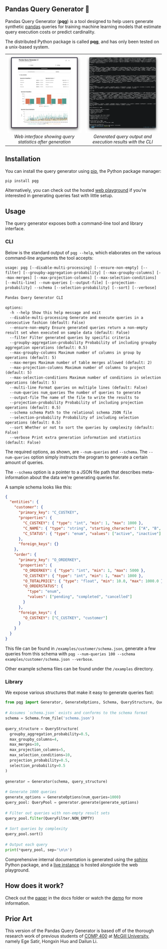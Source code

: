## Pandas Query Generator 🐼

Pandas Query Generator (**pqg**) is a tool designed to help users generate
synthetic [pandas](https://pandas.pydata.org/) queries for training machine
learning models that estimate query execution costs or predict cardinality.

The distributed Python package is called **pqg**, and has only been tested on a
unix-based system.

<table>
  <tr align="center">
    <td width="50%">
      <img
        width="100%"
        alt="web-view"
        src="assets/web-view.png"
      />
      <em>Web interface showing query statistics after generation</em>
    </td>
    <td width="50%">
      <img
        width="100%"
        alt="cli-view"
        src="assets/cli-view.png"
      />
      <em>Generated query output and execution results with the CLI</em>
    </td>
  </tr>
</table>

## Installation

You can install the query generator using [pip](https://pip.pypa.io/en/stable/installation/), the Python package manager:

```bash
pip install pqg
```

Alternatively, you can check out the hosted [web playground](https://dislmcgill.github.io/pandas-query-generator/)
if you're interested in generating queries fast with little setup.

## Usage

The query generator exposes both a command-line tool and library interface.

### CLI

Below is the standard output of `pqg --help`, which elaborates on the various
command-line arguments the tool accepts:

```present uv run pqg --help
usage: pqg [--disable-multi-processing] [--ensure-non-empty] [--filter] [--groupby-aggregation-probability] [--max-groupby-columns] [--max-merges] [--max-projection-columns] [--max-selection-conditions] [--multi-line] --num-queries [--output-file] [--projection-probability] --schema [--selection-probability] [--sort] [--verbose]

Pandas Query Generator CLI

options:
  -h --help Show this help message and exit
  --disable-multi-processing Generate and execute queries in a consecutive fashion (default: False)
  --ensure-non-empty Ensure generated queries return a non-empty result set when executed on sample data (default: False)
  --filter Filter generated queries by specific criteria
  --groupby-aggregation-probability Probability of including groupby aggregation operations (default: 0.5)
  --max-groupby-columns Maximum number of columns in group by operations (default: 5)
  --max-merges Maximum number of table merges allowed (default: 2)
  --max-projection-columns Maximum number of columns to project (default: 5)
  --max-selection-conditions Maximum number of conditions in selection operations (default: 5)
  --multi-line Format queries on multiple lines (default: False)
  --num-queries num_queries The number of queries to generate
  --output-file The name of the file to write the results to
  --projection-probability Probability of including projection operations (default: 0.5)
  --schema schema Path to the relational schema JSON file
  --selection-probability Probability of including selection operations (default: 0.5)
  --sort Whether or not to sort the queries by complexity (default: False)
  --verbose Print extra generation information and statistics (default: False)
```

The required options, as shown, are `--num-queries` and `--schema`. The
`--num-queries` option simply instructs the program to generate a certain amount
of queries.

The `--schema` option is a pointer to a JSON file path that describes
meta-information about the data we're generating queries for.

A sample schema looks like this:

```json
{
  "entities": {
    "customer": {
      "primary_key": "C_CUSTKEY",
      "properties": {
        "C_CUSTKEY": { "type": "int", "min": 1, "max": 1000 },
        "C_NAME": { "type": "string", "starting_character": ["A", "B", "C"] },
        "C_STATUS": { "type": "enum", "values": ["active", "inactive"] }
      },
      "foreign_keys": {}
    },
    "order": {
      "primary_key": "O_ORDERKEY",
      "properties": {
        "O_ORDERKEY": { "type": "int", "min": 1, "max": 5000 },
        "O_CUSTKEY": { "type": "int", "min": 1, "max": 1000 },
        "O_TOTALPRICE": { "type": "float", "min": 10.0, "max": 1000.0 },
        "O_ORDERSTATUS": {
          "type": "enum",
          "values": ["pending", "completed", "cancelled"]
        }
      },
      "foreign_keys": {
        "O_CUSTKEY": ["C_CUSTKEY", "customer"]
      }
    }
  }
}
```

This file can be found in `/examples/customer/schema.json`, generate a few
queries from this schema with `pqg --num-queries 100 --schema examples/customer/schema.json --verbose`.

Other example schema files can be found under the `/examples` directory.

### Library

We expose various structures that make it easy to generate queries fast:

```python
from pqg import Generator, GenerateOptions, Schema, QueryStructure, QueryPool, QueryFilter

# Assumes `schema.json` exists and conforms to the schema format
schema = Schema.from_file('schema.json')

query_structure = QueryStructure(
  groupby_aggregation_probability=0.5,
  max_groupby_columns=4,
  max_merges=10,
  max_projection_columns=5,
  max_selection_conditions=10,
  projection_probability=0.5,
  selection_probability=0.5
)

generator = Generator(schema, query_structure)

# Generate 1000 queries
generate_options = GenerateOptions(num_queries=1000)
query_pool: QueryPool = generator.generate(generate_options)

# Filter out queries with non-empty result sets
query_pool.filter(QueryFilter.NON_EMPTY)

# Sort queries by complexity
query_pool.sort()

# Output each query
print(*query_pool, sep='\n\n')
```

Comprehensive internal documentation is generated using the
[sphinx](https://www.sphinx-doc.org/en/master/index.html#) Python package, and a
[live instance](https://dislmcgill.github.io/pandas-query-generator/docs/index.html)
is hosted alongside the web playground.

## How does it work?

Check out the [paper](https://github.com/DISLMcGill/pandas-query-generator/blob/master/docs/paper.pdf) in the
docs folder or watch the [demo](https://www.youtube.com/watch?v=u3P-EHIwbO0) for more information.

## Prior Art

This version of the Pandas Query Generator is based off of the thorough research
work of previous students of
[COMP 400](https://www.mcgill.ca/study/2023-2024/courses/comp-400) at
[McGill University](https://www.mcgill.ca/), namely Ege Satir, Hongxin Huo and
Dailun Li.
